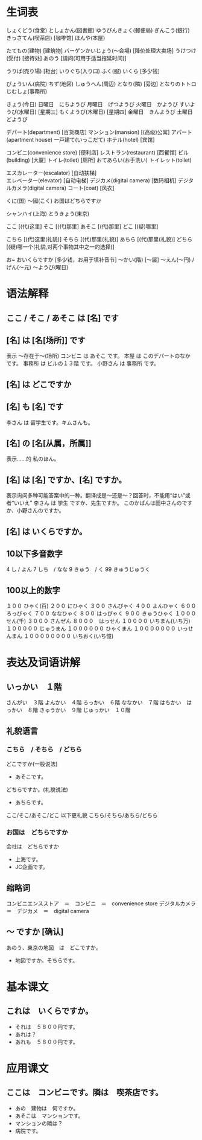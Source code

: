 # 生词表
しょくどう(食堂)
としょかん(図書館)
ゆうびんきょく(郵便局)
ぎんこう(銀行)
きっさてん(喫茶店)	[咖啡馆]
ほんや(本屋)

たてもの(建物)	[建筑物]
バーゲンかいじょう(〜会場)	[降价处理大卖场]
うけつけ(受付)	[接待处]
あのう			[请问(可用于适当拖延时间)]

うりば(売り場)	[柜台]
いりぐち(入り口)
ふく(服)
いくら			[多少钱]

びょういん(病院)
ちず(地図)
しゅうへん(周辺)
となり(隣)		[旁边]
となりのトトロ
じむしょ(事務所)

きょう(今日)
日曜日　にちようび
月曜日　げつようび
火曜日　かようび
すいようび(水曜日)	[星期三]
もくようび(木曜日)	[星期四]
金曜日　きんようび
土曜日　どようび

デパート(department)	[百货商店]
マンション(mansion)	[(高级)公寓]
アパート(apartment house)
一戸建て(いっこだて)
ホテル(hotel)		[宾馆]

コンビニ(convenience store)	[便利店]
レストラン(restaurant)	[西餐馆]
ビル(building)		[大厦]
トイレ(toilet)		[厕所]				おてあらい(お手洗い)
トイレット(toilet)

エスカレーター(escalator)		[自动扶梯]	
エレベーター(elevator)		[自动电梯]
デジカメ(digital camera)		[数码相机]
デジタルカメラ(digital camera)
コート(coat)			[风衣]

くに(国)
〜國(こく)
お国はどちらですか

シャンハイ(上海)
とうきょう(東京)

ここ			[(代)这里]
そこ			[(代)那里]
あそこ			[(代)那里]
どこ			[(疑)哪里]

こちら			[(代)这里(礼貌)]
そちら			[(代)那里(礼貌)]
あちら			[(代)那里(礼貌)]
どちら			[(疑)哪一个(礼貌,对两个事物其中之一的选择)]

お~ おいくらですか 		[多少钱，お用于填补音节]
〜かい(階)		[～层]
〜えん(〜円) / げん(〜元)
～ようび(曜日)

# 语法解释
## ここ / そこ / あそこ は [名] です 
## [名] は [名[场所]] です
表示 ～存在于～(场所)
コンビニ は あそこ です。
本屋 は このデパートのなか です。
事務所 は ビルの１３階 です。
小野さん は 事務所 です。 
## [名] は どこですか
## [名] も [名] です
李さん は 留学生です。キムさんも。
## [名] の [名[从属，所属]]
表示……的
私のほん。
## [名] は [名] ですか、[名] ですか。
表示询问多种可能答案中的一种。翻译成是～还是～？回答时，不能用“はい”或者“いいえ”
李さん は 学生 ですか、先生ですか。
このかばんは田中さんのですか、小野さんのですか。
## [名] は いくらですか。
## 10以下多音数字
4 し / よん
7 しち　/ なな
9 きゅう　/ く
99 きゅうじゅうく
## 100以上的数字
１００ ひゃく(百)
２００ にひゃく
３００ さんびゃく
４００ よんひゃく
６００ ろっぴゃく
７００ ななひゃく
８００ はっぴゃく
９００ きゅうひゃく
１０００ せん(千)
３０００ さんぜん
８０００　はっせん
１００００ いちまん(いち万)
１０００００ じゅうまん
１００００００ ひゃくまん
１０００００００ いっせんまん
１００００００００ いちおく(いち憶)

# 表达及词语讲解
## いっかい　１階
さんがい　３階
よんかい　４階
ろっかい　６階
ななかい　７階
はちかい　はっかい　８階
きゅうかい　９階
じゅっかい　１０階
## 礼貌语言
### こちら　/ そちら　/ どちら
どこですか(一般说法)
- あそこです。

どちらですか。(礼貌说法)
- あちらです。

ここ/そこ/あそこ/どこ
以下更礼貌
こちら/そちら/あちら/どちら
### お国は　どちらですか
会社は　どちらですか
- 上海です。
- JC企画です。

## 缩略词
コンビニエンスストア　＝　コンビニ　＝　convenience store
デジタルカメラ　＝　デジカメ　＝　digital camera

## ～ ですか [确认]
あのう、東京の地図　は　どこですか。
- 地図ですか。そちらです。

# 基本课文
## これは　いくらですか。
- それは　５８００円です。
- あれは？
- あれも　５８００円です。

# 应用课文
## ここは　コンビニです。隣は　喫茶店です。
- あの　建物は　何ですか。
- あそこは　マンションです。
- マンションの隣は？
- 病院です。
